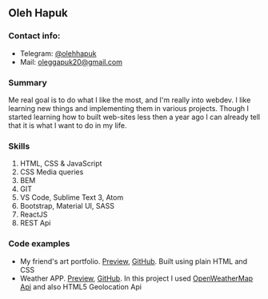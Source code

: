 ## Oleh Hapuk
### Contact info:
* Telegram: [@olehhapuk](https://t.me/olehhapuk)
* Mail: [oleggapuk20@gmail.com](mailto:oleggapuk20@gmail.com)
### Summary
Me real goal is to do what I like the most, and I'm really into webdev. I like learning new things and implementing them in various projects. Though I started learning how to built web-sites less then a year ago I can already tell that it is what I want to do in my life.
### Skills
1. HTML, CSS & JavaScript
2. CSS Media queries
3. BEM
4. GIT
5. VS Code, Sublime Text 3, Atom
6. Bootstrap, Material UI, SASS
7. ReactJS
8. REST Api
### Code examples
* My friend's art portfolio. [Preview](https://oleggapuk.github.io/diane-art-portfolio/), [GitHub](https://github.com/oleggapuk/diane-art-portfolio). Built using plain HTML and CSS
* Weather APP. [Preview](https://gradooid.github.io/weather/), [GitHub](https://github.com/gradooid/weather). In this project I used [OpenWeatherMap Api](https://openweathermap.org/api) and also HTML5 Geolocation Api
